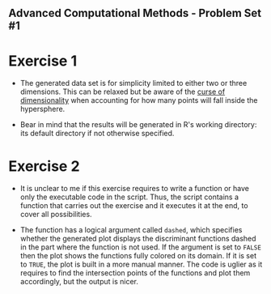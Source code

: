 ## Advanced Computational Methods - Problem Set #1

# Exercise 1

  * The generated data set is for simplicity limited to either two or three dimensions. This can be relaxed but be aware of the [curse of dimensionality](https://en.wikipedia.org/wiki/Curse_of_dimensionality) when accounting for how many points will fall inside the hypersphere.

  * Bear in mind that the results will be generated in R's working directory: its default directory if not otherwise specified.

# Exercise 2

  * It is unclear to me if this exercise requires to write a function or have only the executable code in the script. Thus, the script contains a function that carries out the exercise and it executes it at the end, to cover all possibilities.

  * The function has a logical argument called `dashed`, which specifies whether the generated plot displays the discriminant functions dashed in the part where the function is not used. If the argument is set to `FALSE` then the plot shows the functions fully colored on its domain. If it is set to `TRUE`, the plot is built in a more manual manner. The code is uglier as it requires to find the intersection points of the functions and plot them accordingly, but the output is nicer.
